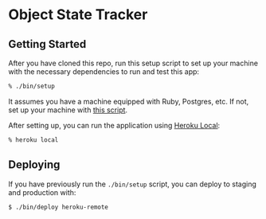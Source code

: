# Object State Tracker

## Getting Started

After you have cloned this repo, run this setup script to set up your machine
with the necessary dependencies to run and test this app:

```sh
% ./bin/setup
```

It assumes you have a machine equipped with Ruby, Postgres, etc. If not, set up
your machine with [this script].

[this script]: https://github.com/thoughtbot/laptop

After setting up, you can run the application using [Heroku Local]:

```sh
% heroku local
```

[Heroku Local]: https://devcenter.heroku.com/articles/heroku-local

## Deploying

If you have previously run the `./bin/setup` script, you can deploy to staging
and production with:

```sh
$ ./bin/deploy heroku-remote
```
